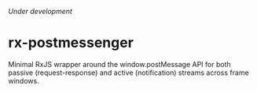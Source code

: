 _Under development_

# rx-postmessenger

Minimal RxJS wrapper around the window.postMessage API for both passive (request-response) and active (notification) streams across frame windows.
